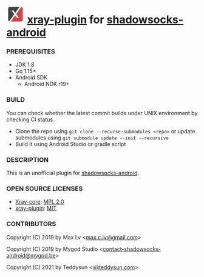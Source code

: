 # <img src="app/src/main/web_hi_res_512.png" alt="[logo]" width="48"/> [xray-plugin](https://github.com/teddysun/xray-plugin) for [shadowsocks-android](https://github.com/shadowsocks/shadowsocks-android)

### PREREQUISITES

* JDK 1.8
* Go 1.15+
* Android SDK
  - Android NDK r19+

### BUILD

You can check whether the latest commit builds under UNIX environment by checking CI status.

* Clone the repo using `git clone --recurse-submodules <repo>` or update submodules using `git submodule update --init --recursive`
* Build it using Android Studio or gradle script

### DESCRIPTION

This is an unofficial plugin for [shadowsocks-android](https://github.com/shadowsocks/shadowsocks-android).

### OPEN SOURCE LICENSES

* [Xray-core](https://github.com/xtls/xray-core): [MPL 2.0](https://github.com/XTLS/Xray-core/blob/main/LICENSE)
* [xray-plugin](https://github.com/teddysun/xray-plugin): [MIT](https://github.com/teddysun/xray-plugin/blob/main/LICENSE)

### CONTRIBUTORS

Copyright (C) 2019 by Max Lv <<max.c.lv@gmail.com>>

Copyright (C) 2019 by Mygod Studio <<contact-shadowsocks-android@mygod.be>>

Copyright (C) 2021 by Teddysun <<i@teddysun.com>>
